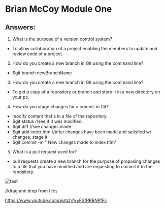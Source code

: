 # Brian McCoy Module One

## Answers:

1. What is the purpose of a version control system?
  - To allow collaboration of a project enabling the members to update and review code of a project.
2. How do you create a new branch in Git using the command line?
  - $git branch newBranchName
3. How do you create a new branch in Git using the command line?
  - To get a copy of a repository or branch and store it in a new directory on your pc.
4. How do you stage changes for a commit in Git?
  - modify content that's in a file of the repository.
  - $git status    //see if it was modified.
  - $git diff      //see changes made
  - $git add index.htm    //after changes have been made and satisfied w/ changes, stage it
  - $git commit -m "<Brian McCoy> New changes made to index.htm"
5. What is a pull request used for?
  - pull requests create a new branch for the purpose of proposing changes to a file that you have modified and are requesting to commit it to the repository.


![test](https://github.com/g1sp4rky/BrianMcCoy_Training_Modules/assets/122124088/8cc477a1-536e-418c-86af-3982150a7f1b)

//drag and drop from files

https://www.youtube.com/watch?v=FSfRRBNPfFs
